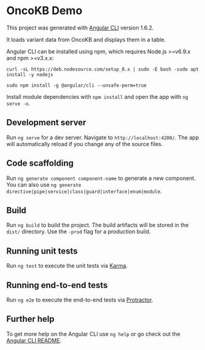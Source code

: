 # OncoKB Demo

This project was generated with [Angular CLI](https://github.com/angular/angular-cli) version 1.6.2.

It loads variant data from OncoKB and displays them in a table.

Angular CLI can be installed using npm, which requires Node.js >=v6.9.x and npm >=v3.x.x:

`curl -sL https://deb.nodesource.com/setup_8.x | sudo -E bash -sudo apt install -y nodejs`

`sudo npm install -g @angular/cli --unsafe-perm=true`

Install module dependencies with `npm install` and open the app with `ng serve -o`.

## Development server

Run `ng serve` for a dev server. Navigate to `http://localhost:4200/`. The app will automatically reload if you change any of the source files.

## Code scaffolding

Run `ng generate component component-name` to generate a new component. You can also use `ng generate directive|pipe|service|class|guard|interface|enum|module`.

## Build

Run `ng build` to build the project. The build artifacts will be stored in the `dist/` directory. Use the `-prod` flag for a production build.

## Running unit tests

Run `ng test` to execute the unit tests via [Karma](https://karma-runner.github.io).

## Running end-to-end tests

Run `ng e2e` to execute the end-to-end tests via [Protractor](http://www.protractortest.org/).

## Further help

To get more help on the Angular CLI use `ng help` or go check out the [Angular CLI README](https://github.com/angular/angular-cli/blob/master/README.md).
